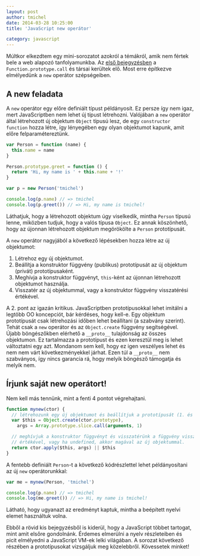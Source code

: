 ```yaml
---
layout: post
author: tmichel
date: 2014-03-28 10:25:00
title: 'JavaScript new operátor'

category: javascript
---
```


Múltkor elkezdtem egy mini-sorozatot azokról a témákról, amik nem fértek bele a web alapozó tanfolyamunkba. Az [első bejegyzésben](/post/2014-03-13-call-apply-bind) a `Function.prototype.call` és társai kerültek elő. Most erre építkezve elmélyedünk a `new` operátor szépségeiben.

## A new feladata

A `new` operátor egy előre definiált típust példányosít. Ez persze így nem igaz, mert JavaScriptben nem lehet új típust létrehozni. Valójában a `new` operátor által létrehozott új objektum `Object` típusú lesz, de egy `constructor function` hozza létre, így lényegében egy olyan objektumot kapunk, amit előre felparamétereztünk.

```js
var Person = function (name) {
  this.name = name
}

Person.prototype.greet = function () {
  return 'Hi, my name is ' + this.name + '!'
}

var p = new Person('tmichel')

console.log(p.name) // => tmichel
console.log(p.greet()) // => Hi, my name is tmichel!
```

Láthatjuk, hogy a létrehozott objektum úgy viselkedik, mintha `Person` típusú lenne, miközben tudjuk, hogy a valós típusa `Object`. Ez annak köszönhető, hogy az újonnan létrehozott objektum megörökölte a `Person` prototípusát.

A `new` operátor nagyjából a következő lépésekben hozza létre az új objektumot:

1. Létrehoz egy új objektumot.
2. Beállítja a konstruktor függvény (publikus) prototípusát az új objektum (privát) prototípusaként.
3. Meghívja a konstruktor függvényt, `this`-ként az újonnan létrehozott objektumot használja.
4. Visszatér az új objektummal, vagy a konstruktor függvény visszatérési értékével.

A 2. pont az igazán kritikus. JavaScriptben prototípusokkal lehet imitálni a legtöbb OO koncepciót, bár kérdéses, hogy kell-e. Egy objektum prototípusát csak létrehozási időben lehet beállítani (a szabvány szerint). Tehát csak a `new` operátor és az `Object.create` függvény segítségével. Újabb böngészőkben elérhető a `__proto__` tulajdonság az összes objektumon. Ez tartalmazza a prototípust és ezen keresztül meg is lehet változtatni egy azt. Mondanom sem kell, hogy ez igen veszélyes lehet és nem nem várt következményekkel járhat. Ezen túl a `__proto__` nem szabványos, így nincs garancia rá, hogy melyik böngésző támogatja és melyik nem.

## Írjunk saját new operátort!

Nem kell más tennünk, mint a fenti 4 pontot végrehajtani.

```js
function mynew(ctor) {
  // létrehozunk egy új objektumot és beállítjuk a prototípusát (1. és 2. pont)
  var $this = Object.create(ctor.prototype),
    args = Array.prototype.slice.call(arguments, 1)

  // meghívjuk a konstruktor függvényt és visszatérünk a függvény visszatérési
  // értékével, vagy ha undefined, akkor magával az új objektummal.
  return ctor.apply($this, args) || $this
}
```

A fentebb definiált `Person`-t a következő kódrészlettel lehet példányosítani az új `new` operátorunkkal:

```js
var me = mynew(Person, 'tmichel')

console.log(p.name) // => tmichel
console.log(me.greet()) // => Hi, my name is tmichel!
```

Látható, hogy ugyanazt az eredményt kaptuk, mintha a beépített nyelvi elemet használtuk volna.

Ebből a rövid kis bejegyzésből is kiderül, hogy a JavaScript többet tartogat, mint amit elsőre gondolnánk. Érdemes elmerülni a nyelv részleteiben és picit elmélyedni a JavaScript VM-ek lelki világában. A sorozat következő részében a prototípusokat vizsgáljuk meg közelebbről. Kövessetek minket!
